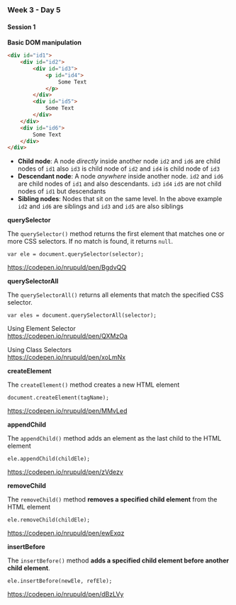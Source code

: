 ### Week 3 - Day 5

#### Session 1

**Basic DOM manipulation**

```html
<div id="id1">
    <div id="id2">
        <div id="id3">
            <p id="id4">
                Some Text
            </p>
        </div>
        <div id="id5">
            Some Text
        </div>
    </div>
    <div id="id6">
        Some Text
    </div>
</div>
```

- **Child node**: A node *directly* inside another node `id2` and `id6` are child nodes of `id1`  also `id3` is child node of `id2` and `id4` is child node of `id3`
- **Descendant node**: A node *anywhere* inside another node. `id2` and `id6` are child nodes of `id1` and also descendants. `id3` `id4` `id5` are not child nodes of `id1` but descendants
- **Sibling nodes**: Nodes that sit on the same level. In the above example `id2` and `id6` are siblings and `id3` and `id5` are also siblings



**querySelector**

The `querySelector()` method returns the first element that matches one or more CSS selectors. If no match is found, it returns `null`.

```
var ele = document.querySelector(selector);
```

https://codepen.io/nrupuld/pen/BgdvQQ



**querySelectorAll**

The `querySelectorAll()` returns all elements that match the specified CSS selector.  

```
var eles = document.querySelectorAll(selector);
```

Using Element Selector  
https://codepen.io/nrupuld/pen/QXMzOa  

Using Class Selectors  
https://codepen.io/nrupuld/pen/xoLmNx



**createElement**

The `createElement()` method creates a new HTML element  

```
document.createElement(tagName);
```

https://codepen.io/nrupuld/pen/MMvLed  



**appendChild**

The `appendChild()` method adds an element as the last child to the HTML element

```
ele.appendChild(childEle);
```

https://codepen.io/nrupuld/pen/zVdezv



**removeChild**

The `removeChild()` method **removes a specified child element** from the HTML element

```
ele.removeChild(childEle);
```

https://codepen.io/nrupuld/pen/ewExqz



**insertBefore**

The `insertBefore()` method **adds a specified child element before another child element**.

```
ele.insertBefore(newEle, refEle);
```

https://codepen.io/nrupuld/pen/dBzLVy